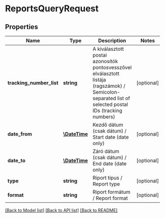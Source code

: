 # ReportsQueryRequest

## Properties
Name | Type | Description | Notes
------------ | ------------- | ------------- | -------------
**tracking_number_list** | **string** | A kiválasztott postai azonosítók pontosvesszővel elválasztott listája (ragszámok)   /   Semicolon-separated list of selected postal IDs (tracking numbers) | [optional] 
**date_from** | [**\DateTime**](\DateTime.md) | Kezdő dátum (csak dátum)   /   Start date (date only) | [optional] 
**date_to** | [**\DateTime**](\DateTime.md) | Záró dátum (csak dátum)   /   End date (date only) | [optional] 
**type** | **string** | Riport típus   /   Report type | [optional] 
**format** | **string** | Riport formátum   /   Report format | [optional] 

[[Back to Model list]](../../README.md#documentation-for-models) [[Back to API list]](../../README.md#documentation-for-api-endpoints) [[Back to README]](../../README.md)

